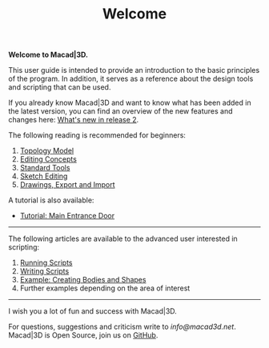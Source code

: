 ﻿---
uid: d7fa988c-877d-45b0-9a69-67414b24767e
title: Welcome
---

__Welcome to Macad\|3D.__

This user guide is intended to provide an introduction to the basic principles of the program. In addition, it serves as a reference about the design tools and scripting that can be used.

If you already know Macad\|3D and want to know what has been added in the latest version, you can find an overview of the new features and changes here: [What's new in release 2](xref:1d99404b-3c0d-4c51-af29-258459c9a236).

The following reading is recommended for beginners:
1. [Topology Model](xref:980d397f-67bc-4874-a24d-42cc80029ef6)
2. [Editing Concepts](xref:34c0454a-7e8a-4850-8b6c-462d89f4ccfe)
3. [Standard Tools](xref:e0d6ed71-f1fa-481b-94b4-c7f76591b1b4)
4. [Sketch Editing](xref:0dc12d15-5450-460c-909b-f25ed1cf4b7e)
5. [Drawings, Export and Import](xref:0c834add-faf4-48f0-a8c3-e6dce411774c)

A tutorial is also available:
* [Tutorial: Main Entrance Door](xref:cb109114-b7bd-40be-bb3a-ce7e0fbe0974)

---

The following articles are available to the advanced user interested in scripting:
1. [Running Scripts](xref:0857be7d-eabe-40e1-bda3-a3415b29a4cd)
2. [Writing Scripts](xref:dbef1051-1ced-4b54-89a5-64c02de1722d)
3. [Example: Creating Bodies and Shapes](xref:cb7fcf59-b5d0-42c4-938e-e8cdbe3edd05)
4. Further examples depending on the area of interest

---

I wish you a lot of fun and success with Macad\|3D.

For questions, suggestions and criticism write to _info@macad3d.net_.
Macad\|3D is Open Source, join us on [GitHub](https://github.com/Macad3D/Macad3D).
